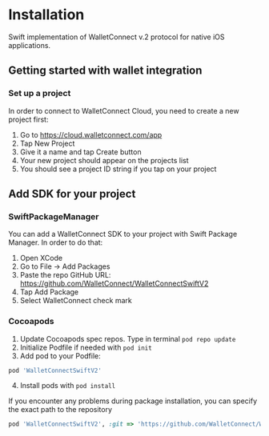 # Installation

Swift implementation of WalletConnect v.2 protocol for native iOS applications.


## Getting started with wallet integration

### Set up a project

In order to connect to WalletConnect Cloud, you need to create a new project first:

1. Go to https://cloud.walletconnect.com/app
2. Tap New Project
3. Give it a name and tap Create button
4. Your new project should appear on the projects list
5. You should see a project ID string if you tap on your project

## Add SDK for your project

### SwiftPackageManager

You can add a WalletConnect SDK to your project with Swift Package Manager. In order to do that:

1. Open XCode
2. Go to File -> Add Packages
3. Paste the repo GitHub URL: https://github.com/WalletConnect/WalletConnectSwiftV2
4. Tap Add Package
5. Select WalletConnect check mark

### Cocoapods

1. Update Cocoapods spec repos. Type in terminal `pod repo update`
2. Initialize Podfile if needed with `pod init`
3. Add pod to your Podfile:
```Ruby
pod 'WalletConnectSwiftV2'
```
4. Install pods with `pod install`

If you encounter any problems during package installation, you can specify the exact path to the repository
```Ruby
pod 'WalletConnectSwiftV2', :git => 'https://github.com/WalletConnect/WalletConnectSwiftV2.git', :tag => '1.0.5'
```
